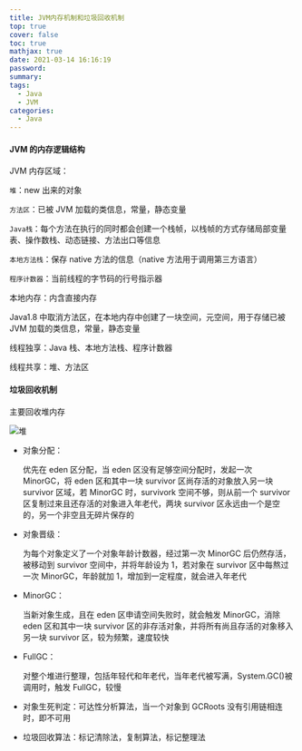 ```yaml
---
title: JVM内存机制和垃圾回收机制
top: true
cover: false
toc: true
mathjax: true
date: 2021-03-14 16:16:19
password:
summary:
tags:
  - Java
  - JVM
categories:
  - Java
---
```


#### JVM 的内存逻辑结构

JVM 内存区域：

`堆`：new 出来的对象

`方法区`：已被 JVM 加载的类信息，常量，静态变量

`Java栈`：每个方法在执行的同时都会创建一个栈帧，以栈帧的方式存储局部变量表、操作数栈、动态链接、方法出口等信息

`本地方法栈`：保存 native 方法的信息（native 方法用于调用第三方语言）

`程序计数器`：当前线程的字节码的行号指示器

本地内存：内含直接内存

Java1.8 中取消方法区，在本地内存中创建了一块空间，元空间，用于存储已被 JVM 加载的类信息，常量，静态变量

线程独享：Java 栈、本地方法栈、程序计数器

线程共享：堆、方法区

#### 垃圾回收机制

主要回收堆内存

![堆](https://i.loli.net/2021/03/14/zELTInNUQJ4msVH.png)

- 对象分配：

  优先在 eden 区分配，当 eden 区没有足够空间分配时，发起一次 MinorGC，将 eden 区和其中一块 survivor 区尚存活的对象放入另一块 survivor 区域，若 MinorGC 时，survivork 空间不够，则从前一个 survivor 区复制过来且还存活的对象进入年老代，两块 survivor 区永远由一个是空的，另一个非空且无碎片保存的

- 对象晋级：

  为每个对象定义了一个对象年龄计数器，经过第一次 MinorGC 后仍然存活，被移动到 survivor 空间中，并将年龄设为 1，若对象在 survivor 区中每熬过一次 MinorGC，年龄就加 1，增加到一定程度，就会进入年老代

- MinorGC：

  当新对象生成，且在 eden 区申请空间失败时，就会触发 MinorGC，消除 eden 区和其中一块 survivor 区的非存活对象，并将所有尚且存活的对象移入另一块 survivor 区，较为频繁，速度较快

- FullGC：

  对整个堆进行整理，包括年轻代和年老代，当年老代被写满，System.GC()被调用时，触发 FullGC，较慢

- 对象生死判定：可达性分析算法，当一个对象到 GCRoots 没有引用链相连时，即不可用

- 垃圾回收算法：标记清除法，复制算法，标记整理法
